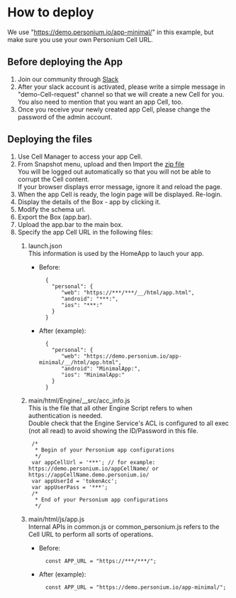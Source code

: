 # How to deploy  
We use "https://demo.personium.io/app-minimal/" in this example, but make sure you use your own Personium Cell URL.  

## Before deploying the App  
1. Join our community through [Slack](https://docs.google.com/forms/d/e/1FAIpQLSeup_VHnO09yB0r-pfQuQPSZkxZrVsisiFlSuNf0MPnUFKKGw/viewform?c=0&w=1)  
1. After your slack account is activated, please write a simple message in "demo-Cell-request" channel so that we will create a new Cell for you.  
You also need to mention that you want an app Cell, too.  
1. Once you receive your newly created app Cell, please change the password of the admin account.  

## Deploying the files  
1. Use Cell Manager to access your app Cell.  
1. From Snapshot menu, upload and then Import the [zip file](/app-minimal-clone.zip)  
You will be logged out automatically so that you will not be able to corrupt the Cell content.  
If your browser displays error message, ignore it and reload the page.
1. When the app Cell is ready, the login page will be displayed.  Re-login.  
1. Display the details of the Box - app by clicking it.  
1. Modify the schema url.  
1. Export the Box (app.bar).  
1. Upload the app.bar to the main box.  
1. Specify the app Cell URL in the following files:  
    1. launch.json  
    This information is used by the HomeApp to lauch your app.  
        - Before:  

                {
                  "personal": {
                     "web": "https://***/***/__/html/app.html",
                     "android": "***:",
                     "ios": "***:"
                  }
                }

        - After (example):  

                {
                  "personal": {
                     "web": "https://demo.personium.io/app-minimal/__/html/app.html",
                     "android": "MinimalApp:",
                     "ios": "MinimalApp:"
                  }
                }

    1. main/html/Engine/__src/acc_info.js  
    This is the file that all other Engine Script refers to when authentication is needed.  
    Double check that the Engine Service's ACL is configured to all exec (not all read) to avoid showing the ID/Password in this file. 

            /*
             * Begin of your Personium app configurations
             */
            var appCellUrl = '***'; // for example: https://demo.personium.io/appCellName/ or https://appCellName.demo.personium.io/
            var appUserId = 'tokenAcc';
            var appUserPass = '***';
            /*
             * End of your Personium app configurations
             */

    1. main/html/js/app.js  
    Internal APIs in common.js or common_personium.js refers to the Cell URL to perform all sorts of operations.  
        - Before:  

                const APP_URL = "https://***/***/";

        - After (example):  

                const APP_URL = "https://demo.personium.io/app-minimal/";
